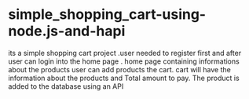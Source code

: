 # simple_shopping_cart-using-node.js-and-hapi
its a simple shopping cart project .user needed to register first and after user can login into the home page . home page containing informations about the products user can add products the cart. cart will have the information about the products and Total amount to pay. The product is added to the database using an API
